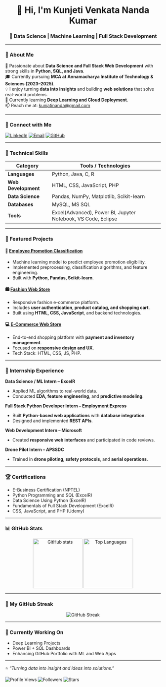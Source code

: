 <!-- Profile README for Kunjeti Venkata Nanda Kumar -->

<h1 align="center">👋 Hi, I'm Kunjeti Venkata Nanda Kumar</h1>
<h3 align="center">🚀 Data Science | Machine Learning | Full Stack Development</h3>

---

### 💫 About Me  
🎯 Passionate about **Data Science and Full Stack Web Development** with strong skills in **Python, SQL, and Java**.  
🎓 Currently pursuing **MCA at Annamacharya Institute of Technology & Sciences (2023–2025)**.  
💡 I enjoy turning **data into insights** and building **web solutions** that solve real-world problems.  
🌱 Currently learning **Deep Learning and Cloud Deployment**.  
📫 Reach me at: [kunjatinanda@gmail.com](mailto:kunjatinanda@gmail.com)

---

### 🔗 Connect with Me  
<p align="left">
<a href="https://linkedin.com/in/kvnandakumar123" target="_blank"><img src="https://img.shields.io/badge/LinkedIn-blue?style=for-the-badge&logo=linkedin" alt="LinkedIn"/></a>
<a href="mailto:kunjatinanda@gmail.com"><img src="https://img.shields.io/badge/Email-red?style=for-the-badge&logo=gmail" alt="Email"/></a>
<a href="https://github.com/kunjetivenkatanandakumar"><img src="https://img.shields.io/badge/GitHub-black?style=for-the-badge&logo=github" alt="GitHub"/></a>
</p>

---

### 🧠 Technical Skills

| Category | Tools / Technologies |
|-----------|----------------------|
| **Languages** | Python, Java, C, R |
| **Web Development** | HTML, CSS, JavaScript, PHP |
| **Data Science** | Pandas, NumPy, Matplotlib, Scikit-learn |
| **Databases** | MySQL, MS SQL |
| **Tools** | Excel(Advanced), Power BI, Jupyter Notebook, VS Code, Eclipse |

---

### 🚀 Featured Projects

#### 🧩 [Employee Promotion Classification](https://github.com/kunjetivenkatanandakumar/employee-promotion-classification)
- Machine learning model to predict employee promotion eligibility.  
- Implemented preprocessing, classification algorithms, and feature engineering.  
- Built with **Python, Pandas, Scikit-learn**.

#### 🛍️ [Fashion Web Store](https://github.com/kunjetivenkatanandakumar/project)
- Responsive fashion e-commerce platform.  
- Includes **user authentication, product catalog, and shopping cart**.  
- Built using **HTML, CSS, JavaScript**, and backend technologies.

#### 💻 [E-Commerce Web Store](https://github.com/kunjetivenkatanandakumar/pro)
- End-to-end shopping platform with **payment and inventory management**.  
- Focused on **responsive design and UX**.  
- Tech Stack: HTML, CSS, JS, PHP.

---

### 🧩 Internship Experience

**Data Science / ML Intern – ExcelR**  
- Applied ML algorithms to real-world data.  
- Conducted **EDA, feature engineering**, and **predictive modeling**.

**Full Stack Python Developer Intern – Employment Express**  
- Built **Python-based web applications** with **database integration**.  
- Designed and implemented **REST APIs**.

**Web Development Intern – Microsoft**  
- Created **responsive web interfaces** and participated in code reviews.

**Drone Pilot Intern – APSSDC**  
- Trained in **drone piloting, safety protocols**, and **aerial operations**.

---

### 🏆 Certifications

- E-Business Certification (NPTEL)  
- Python Programming and SQL (ExcelR)  
- Data Science Using Python (ExcelR)  
- Fundamentals of Full Stack Development (ExcelR)  
- CSS, JavaScript, and PHP (Udemy)  

---

### 📊 GitHub Stats  

<p align="center">
  <img src="https://github-readme-stats.vercel.app/api?username=kunjetivenkatanandakumar&show_icons=true&theme=radical" alt="GitHub stats" height="160"/>
  <img src="https://github-readme-stats.vercel.app/api/top-langs/?username=kunjetivenkatanandakumar&layout=compact&theme=radical" alt="Top Languages" height="160"/>
</p>

---

### 🧭 My GitHub Streak
<p align="center">
  <img src="https://github-readme-streak-stats.herokuapp.com/?user=kunjetivenkatanandakumar&theme=radical" alt="GitHub Streak"/>
</p>

---

### 🌱 Currently Working On
- Deep Learning Projects  
- Power BI + SQL Dashboards  
- Enhancing GitHub Portfolio with ML and Web Apps  

---

⭐ _“Turning data into insight and ideas into solutions.”_  

![Profile Views](https://komarev.com/ghpvc/?username=kunjetivenkatanandakumar&color=blue)
![Followers](https://img.shields.io/github/followers/kunjetivenkatanandakumar?label=Followers)
![Stars](https://img.shields.io/github/stars/kunjetivenkatanandakumar?label=Stars)






